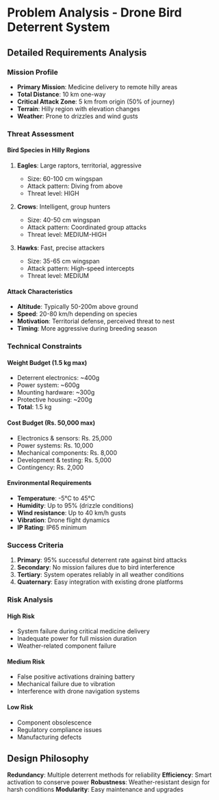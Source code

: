 # Problem Analysis - Drone Bird Deterrent System

## Detailed Requirements Analysis

### Mission Profile
- **Primary Mission**: Medicine delivery to remote hilly areas
- **Total Distance**: 10 km one-way
- **Critical Attack Zone**: 5 km from origin (50% of journey)
- **Terrain**: Hilly region with elevation changes
- **Weather**: Prone to drizzles and wind gusts

### Threat Assessment

#### Bird Species in Hilly Regions
1. **Eagles**: Large raptors, territorial, aggressive
   - Size: 60-100 cm wingspan
   - Attack pattern: Diving from above
   - Threat level: HIGH

2. **Crows**: Intelligent, group hunters
   - Size: 40-50 cm wingspan
   - Attack pattern: Coordinated group attacks
   - Threat level: MEDIUM-HIGH

3. **Hawks**: Fast, precise attackers
   - Size: 35-65 cm wingspan
   - Attack pattern: High-speed intercepts
   - Threat level: MEDIUM

#### Attack Characteristics
- **Altitude**: Typically 50-200m above ground
- **Speed**: 20-80 km/h depending on species
- **Motivation**: Territorial defense, perceived threat to nest
- **Timing**: More aggressive during breeding season

### Technical Constraints

#### Weight Budget (1.5 kg max)
- Deterrent electronics: ~400g
- Power system: ~600g
- Mounting hardware: ~300g
- Protective housing: ~200g
- **Total**: 1.5 kg

#### Cost Budget (Rs. 50,000 max)
- Electronics & sensors: Rs. 25,000
- Power systems: Rs. 10,000
- Mechanical components: Rs. 8,000
- Development & testing: Rs. 5,000
- Contingency: Rs. 2,000

#### Environmental Requirements
- **Temperature**: -5°C to 45°C
- **Humidity**: Up to 95% (drizzle conditions)
- **Wind resistance**: Up to 40 km/h gusts
- **Vibration**: Drone flight dynamics
- **IP Rating**: IP65 minimum

### Success Criteria
1. **Primary**: 95% successful deterrent rate against bird attacks
2. **Secondary**: No mission failures due to bird interference
3. **Tertiary**: System operates reliably in all weather conditions
4. **Quaternary**: Easy integration with existing drone platforms

### Risk Analysis

#### High Risk
- System failure during critical medicine delivery
- Inadequate power for full mission duration
- Weather-related component failure

#### Medium Risk
- False positive activations draining battery
- Mechanical failure due to vibration
- Interference with drone navigation systems

#### Low Risk
- Component obsolescence
- Regulatory compliance issues
- Manufacturing defects

## Design Philosophy
**Redundancy**: Multiple deterrent methods for reliability
**Efficiency**: Smart activation to conserve power
**Robustness**: Weather-resistant design for harsh conditions
**Modularity**: Easy maintenance and upgrades
